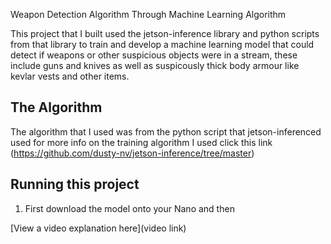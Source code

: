Weapon Detection Algorithm Through Machine Learning Algorithm

This project that I built used the jetson-inference library and python scripts from that library to train and develop a machine learning model that could detect if weapons or other suspicious objects were in a stream, these include guns and knives as well as suspicously thick body armour like kevlar vests and other items.

## The Algorithm

The algorithm that I used was from the python script that jetson-inferenced used for more info on the training algorithm I used click this link (https://github.com/dusty-nv/jetson-inference/tree/master)

## Running this project

1. First download the model onto your Nano and then 

[View a video explanation here](video link)
